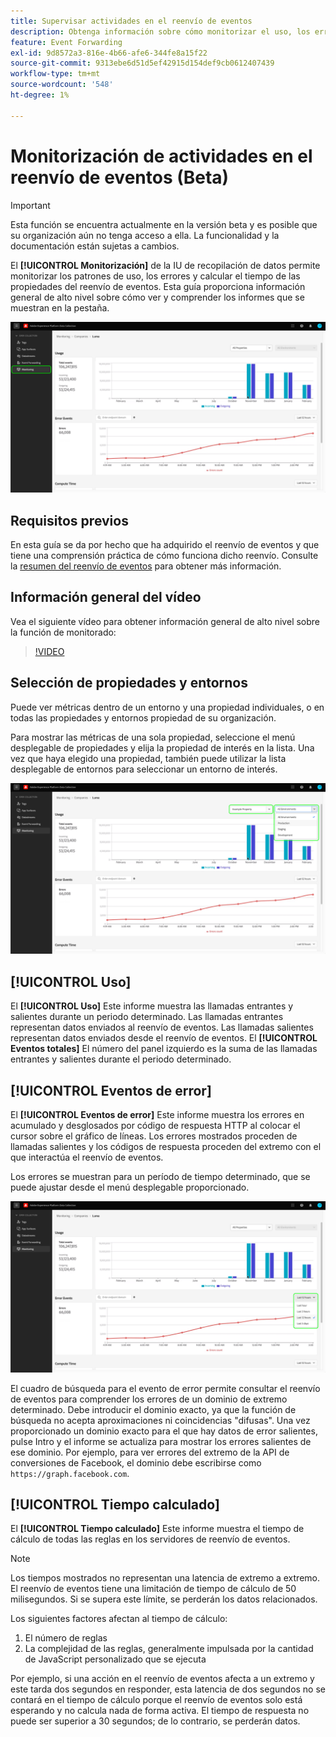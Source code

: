 ```yaml
---
title: Supervisar actividades en el reenvío de eventos
description: Obtenga información sobre cómo monitorizar el uso, los errores y calcular la hora en las propiedades de reenvío de eventos.
feature: Event Forwarding
exl-id: 9d8572a3-816e-4b66-afe6-344fe8a15f22
source-git-commit: 9313ebe6d51d5ef42915d154def9cb0612407439
workflow-type: tm+mt
source-wordcount: '548'
ht-degree: 1%

---
```


# Monitorización de actividades en el reenvío de eventos (Beta)

>[!IMPORTANT]
>
>Esta función se encuentra actualmente en la versión beta y es posible que su organización aún no tenga acceso a ella. La funcionalidad y la documentación están sujetas a cambios.

El **[!UICONTROL Monitorización]** de la IU de recopilación de datos permite monitorizar los patrones de uso, los errores y calcular el tiempo de las propiedades del reenvío de eventos. Esta guía proporciona información general de alto nivel sobre cómo ver y comprender los informes que se muestran en la pestaña.

![Imagen que muestra la pestaña de monitorización en la IU de recopilación de datos](../../images/ui/event-forwarding/monitoring/monitoring-tab.png)

## Requisitos previos

En esta guía se da por hecho que ha adquirido el reenvío de eventos y que tiene una comprensión práctica de cómo funciona dicho reenvío. Consulte la [resumen del reenvío de eventos](./overview.md) para obtener más información.

## Información general del vídeo

Vea el siguiente vídeo para obtener información general de alto nivel sobre la función de monitorado:

>[!VIDEO](https://video.tv.adobe.com/v/343999?quality=12&learn=on)

## Selección de propiedades y entornos

Puede ver métricas dentro de un entorno y una propiedad individuales, o en todas las propiedades y entornos propiedad de su organización.

Para mostrar las métricas de una sola propiedad, seleccione el menú desplegable de propiedades y elija la propiedad de interés en la lista. Una vez que haya elegido una propiedad, también puede utilizar la lista desplegable de entornos para seleccionar un entorno de interés.

![Imagen que muestra los menús desplegables del entorno de propiedades en la interfaz de usuario](../../images/ui/event-forwarding/monitoring/property-environment.png)

## [!UICONTROL Uso]

El **[!UICONTROL Uso]** Este informe muestra las llamadas entrantes y salientes durante un periodo determinado. Las llamadas entrantes representan datos enviados al reenvío de eventos. Las llamadas salientes representan datos enviados desde el reenvío de eventos. El **[!UICONTROL Eventos totales]** El número del panel izquierdo es la suma de las llamadas entrantes y salientes durante el periodo determinado.

## [!UICONTROL Eventos de error]

El **[!UICONTROL Eventos de error]** Este informe muestra los errores en acumulado y desglosados por código de respuesta HTTP al colocar el cursor sobre el gráfico de líneas. Los errores mostrados proceden de llamadas salientes y los códigos de respuesta proceden del extremo con el que interactúa el reenvío de eventos.

Los errores se muestran para un período de tiempo determinado, que se puede ajustar desde el menú desplegable proporcionado.

![Imagen que muestra el menú desplegable de período de tiempo del informe Eventos de error](../../images/ui/event-forwarding/monitoring/error-time.png)

El cuadro de búsqueda para el evento de error permite consultar el reenvío de eventos para comprender los errores de un dominio de extremo determinado. Debe introducir el dominio exacto, ya que la función de búsqueda no acepta aproximaciones ni coincidencias &quot;difusas&quot;. Una vez proporcionado un dominio exacto para el que hay datos de error salientes, pulse Intro y el informe se actualiza para mostrar los errores salientes de ese dominio. Por ejemplo, para ver errores del extremo de la API de conversiones de Facebook, el dominio debe escribirse como `https://graph.facebook.com`.

## [!UICONTROL Tiempo calculado]

El **[!UICONTROL Tiempo calculado]** Este informe muestra el tiempo de cálculo de todas las reglas en los servidores de reenvío de eventos.

>[!NOTE]
>
>Los tiempos mostrados no representan una latencia de extremo a extremo. El reenvío de eventos tiene una limitación de tiempo de cálculo de 50 milisegundos. Si se supera este límite, se perderán los datos relacionados.

Los siguientes factores afectan al tiempo de cálculo:

1. El número de reglas
2. La complejidad de las reglas, generalmente impulsada por la cantidad de JavaScript personalizado que se ejecuta

Por ejemplo, si una acción en el reenvío de eventos afecta a un extremo y este tarda dos segundos en responder, esta latencia de dos segundos no se contará en el tiempo de cálculo porque el reenvío de eventos solo está esperando y no calcula nada de forma activa. El tiempo de respuesta no puede ser superior a 30 segundos; de lo contrario, se perderán datos.
